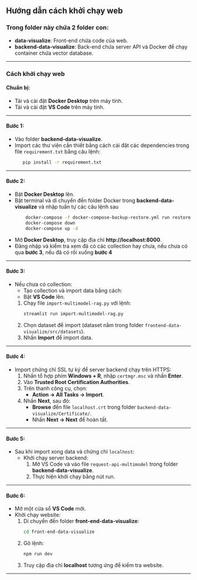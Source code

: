 ## Hướng dẫn cách khởi chạy web

### Trong folder này chứa 2 folder con:
- **data-visualize**: Front-end chứa code của web.
- **backend-data-visualize**: Back-end chứa server API và Docker để chạy container chứa vector database.

---

### Cách khởi chạy web

#### Chuẩn bị:
- Tải và cài đặt **Docker Desktop** trên máy tính.
- Tải và cài đặt **VS Code** trên máy tính.
---

#### **Bước 1**:
- Vào folder **backend-data-visualize**.
- Import các thư viện cần thiết bằng cách cài đặt các dependencies trong file `requirement.txt` bằng câu lệnh: 
    ```bash
       pip install -r requirement.txt
    ```

---

#### **Bước 2**:
- Bật **Docker Desktop** lên.
- Bật terminal và di chuyển đến folder Docker trong **backend-data-visualize**
và nhập tuần tự các câu lệnh sau
   ```bash
       docker-compose -f docker-compose-backup-restore.yml run restore
       docker-compose down
       docker-compose up -d
    ```
- Mở **Docker Desktop**, truy cập địa chỉ **http://localhost:8000**.
- Đăng nhập và kiểm tra xem đã có các collection hay chưa, nếu chưa có qua **bước 3**, nếu đã có rồi xuống **bước 4**

---

#### **Bước 3**:
- Nếu chưa có collection:
  - Tạo collection và import data bằng cách:
   - Bật **VS Code** lên.
    1. Chạy file `import-multimodel-rag.py` với lệnh:
       ```bash
       streamlit run import-multimodel-rag.py
       ```
    2. Chọn dataset để import (dataset nằm trong folder `frontend-data-visualize/src/datasets`).
    3. Nhấn **Import** để import data.

---

#### **Bước 4**:
- Import chứng chỉ SSL tự ký để server backend chạy trên HTTPS:
  1. Nhấn tổ hợp phím **Windows + R**, nhập `certmgr.msc` và nhấn **Enter**.
  2. Vào **Trusted Root Certification Authorities**.
  3. Trên thanh công cụ, chọn:
     - **Action → All Tasks → Import**.
  4. Nhấn **Next**, sau đó:
     - **Browse** đến file `localhost.crt` trong folder `backend-data-visualize/Certificate/`.
     - Nhấn **Next → Next** để hoàn tất.

---

#### **Bước 5**:
- Sau khi import xong data và chứng chỉ `localhost`:
  - Khởi chạy server backend:
    1. Mở VS Code và vào file `request-api-multimodel` trong folder **backend-data-visualize**.
    2. Thực hiện khởi chạy bằng nút run.

---

#### **Bước 6**:
- Mở một cửa sổ **VS Code** mới.
- Khởi chạy website:
  1. Di chuyển đến folder **front-end-data-visualize**:
     ```bash
     cd front-end-data-visualize
     ```
  2. Gõ lệnh:
     ```bash
     npm run dev
     ```
  3. Truy cập địa chỉ **localhost** tương ứng để kiểm tra website.

---
